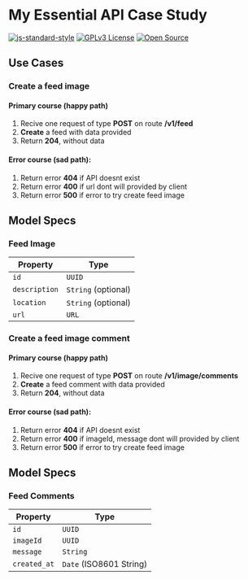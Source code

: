 # My Essential API Case Study
[![js-standard-style](https://img.shields.io/badge/code%20style-standard-brightgreen.svg)](http://standardjs.com)
[![GPLv3 License](https://img.shields.io/badge/License-GPL%20v3-yellow.svg)](https://opensource.org/licenses/)
[![Open Source](https://badges.frapsoft.com/os/v1/open-source.svg?v=103)](https://opensource.org/)

## Use Cases

### Create a feed image

#### Primary course (happy path)

1. Recive one request of type **POST** on route **/v1/feed**
4. **Create** a feed with data provided
5. Return **204**, without data

#### Error course (sad path):

1. Return error **404** if API doesnt exist
3. Return error **400** if url dont will provided by client
4. Return error **500** if error to try create feed image


## Model Specs

### Feed Image

| Property      | Type                |
|---------------|---------------------|
| `id`          | `UUID`              |
| `description` | `String` (optional) |
| `location`    | `String` (optional) |
| `url`	        | `URL`               |


### Create a feed image comment

#### Primary course (happy path)

1. Recive one request of type **POST** on route **/v1/image/comments**
4. **Create** a feed comment with data provided
5. Return **204**, without data

#### Error course (sad path):

1. Return error **404** if API doesnt exist
3. Return error **400** if imageId, message dont will provided by client
4. Return error **500** if error to try create feed image


## Model Specs

### Feed Comments

| Property      | Type                    |
|---------------|-------------------------|
| `id`          | `UUID`                  |
| `imageId`     | `UUID`                  |
| `message`     | `String`                |
| `created_at`  | `Date` (ISO8601 String) |